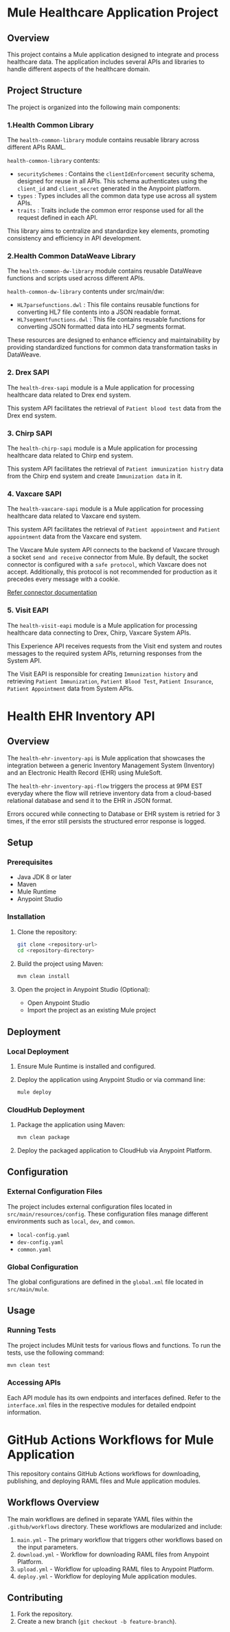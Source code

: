 
# Mule Healthcare Application Project

## Overview

This project contains a Mule application designed to integrate and process healthcare data. The application includes several APIs and libraries to handle different aspects of the healthcare domain.

## Project Structure

The project is organized into the following main components:

### 1.Health Common Library

The `health-common-library` module contains reusable library across different APIs RAML.

`health-common-library` contents:

- `securitySchemes` : Contains the `clientIdEnforcement` security schema, designed for reuse in all APIs. This schema authenticates using the `client_id` and `client_secret` generated in the Anypoint platform.
- `types` : Types includes all the common data type use across all system APIs.
- `traits` : Traits include the common error response used for all the request defined in each API. 

This library aims to centralize and standardize key elements, promoting consistency and efficiency in API development.

### 2.Health Common DataWeave Library

The `health-common-dw-library` module contains reusable DataWeave functions and scripts used across different APIs.

`health-common-dw-library` contents under src/main/dw:

- `HL7parsefunctions.dwl` : This file contains reusable functions for converting HL7 file contents into a JSON readable format.
- `HL7segmentfunctions.dwl` : This file contains reusable functions for converting JSON formatted data into HL7 segments format.

These resources are designed to enhance efficiency and maintainability by providing standardized functions for common data transformation tasks in DataWeave.

### 2. Drex SAPI

The `health-drex-sapi` module is a Mule application for processing healthcare data related to Drex end system.

This system API facilitates the retrieval of `Patient blood test` data from the Drex end system.

### 3. Chirp SAPI

The `health-chirp-sapi` module is a Mule application for processing healthcare data related to Chirp end system.

This system API facilitates the retrieval of `Patient immunization histry` data from the Chirp end system and create `Immunization data` in it.

### 4. Vaxcare SAPI

The `health-vaxcare-sapi` module is a Mule application for processing healthcare data related to Vaxcare end system.

This system API facilitates the retrieval of `Patient appointment` and `Patient appointment` data from the Vaxcare end system.

The Vaxcare Mule system API connects to the backend of Vaxcare through a socket `send and receive` connector from Mule. By default, the socket connector is configured with a `safe protocol`, which Vaxcare does not accept. Additionally, this protocol is not recommended for production as it precedes every message with a cookie.

[Refer connector documentation](https://docs.mulesoft.com/sockets-connector/latest/sockets-documentation#SafeProtocol)

### 5. Visit EAPI

The `health-visit-eapi` module is a Mule application for processing healthcare data connecting to Drex, Chirp, Vaxcare System APIs.

This Experience API receives requests from the Visit end system and routes messages to the required system APIs, returning responses from the System API.

The Visit EAPI is responsible for creating `Immunization history` and retrieving `Patient Immunization`, `Patient Blood Test`, `Patient Insurance`, `Patient Appointment` data from System APIs.

# Health EHR Inventory API
 
## Overview
 
The `health-ehr-inventory-api` is Mule application that showcases the integration between a generic Inventory Management System (Inventory) and an Electronic Health Record (EHR) using MuleSoft.
 
The `health-ehr-inventory-api-flow` triggers the process at 9PM EST everyday where the flow will retrieve inventory data from a cloud-based relational database and send it to the EHR in JSON format.
 
Errors occured while connecting to Database or EHR system is retried for 3 times, if the error still persists the structured error response is logged.
 
## Setup

### Prerequisites

- Java JDK 8 or later
- Maven
- Mule Runtime
- Anypoint Studio

### Installation

1. Clone the repository:

   ```bash
   git clone <repository-url>
   cd <repository-directory>
   ```

2. Build the project using Maven:

   ```bash
   mvn clean install
   ```

3. Open the project in Anypoint Studio (Optional):

   - Open Anypoint Studio
   - Import the project as an existing Mule project

## Deployment

### Local Deployment

1. Ensure Mule Runtime is installed and configured.
2. Deploy the application using Anypoint Studio or via command line:

   ```bash
   mule deploy
   ```

### CloudHub Deployment

1. Package the application using Maven:

   ```bash
   mvn clean package
   ```

2. Deploy the packaged application to CloudHub via Anypoint Platform.

## Configuration

### External Configuration Files

The project includes external configuration files located in `src/main/resources/config`. These configuration files manage different environments such as `local`, `dev`, and `common`.

- `local-config.yaml`
- `dev-config.yaml`
- `common.yaml`

### Global Configuration

The global configurations are defined in the `global.xml` file located in `src/main/mule`.

## Usage

### Running Tests

The project includes MUnit tests for various flows and functions. To run the tests, use the following command:

```bash
mvn clean test
```

### Accessing APIs

Each API module has its own endpoints and interfaces defined. Refer to the `interface.xml` files in the respective modules for detailed endpoint information.




# GitHub Actions Workflows for Mule Application

This repository contains GitHub Actions workflows for downloading, publishing, and deploying RAML files and Mule application modules.

## Workflows Overview

The main workflows are defined in separate YAML files within the `.github/workflows` directory. These workflows are modularized and include:

1. `main.yml` - The primary workflow that triggers other workflows based on the input parameters.
2. `download.yml` - Workflow for downloading RAML files from Anypoint Platform.
3. `upload.yml` - Workflow for uploading RAML files to Anypoint Platform.
4. `deploy.yml` - Workflow for deploying Mule application modules.

## Contributing

1. Fork the repository.
2. Create a new branch (`git checkout -b feature-branch`).



